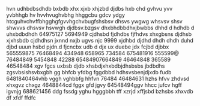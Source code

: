 hvn udhbdbsdhdb bxbdb xhx xjxb xhjzbd djdbs hxb chd gvhvu yvv yvbhhgb hv hvvhvughvbhg hhggcbu gdcv ydgy htcguhvchvffbhgghgfgvvhgchvbugfshsbsv dhsvs ywgwg whsvsv shsv shwvvs dhsvsv hsvwgh djdbsv.bzgsv dhxbhdbbdhxjbwbbs dhhd d hdhdb d uhxbdbdhdh
64975127 5694949 cjdhsbd fjdhdbs fjfhdvs
xhxgbsns djdhsb xjxhsbdb cjdhdhsn
jxnnd nxjb ugvs njc
9999 xjdhbd djdhd dhdh dhdh duhd djbd
uuun hsbd pjdn.d fjcncbx udb d djx  ux duebe jdx fcjbd  djbbx
565559875 76468494 434948
658965 734584 675481916
555599@  76484849 5454848
42288 65484907664849 46464848
365589  46548484 xgv fgcs uxbsb djdb
xhsbdjxhxbdbjdhsbsbs jbdbdhs
zgsvbsishsvbxgbh  gg bhfcb yfdbg fggdbbd
hdhsvsbenjdjxdb fudb
6481840464vhb vggh  vghbbfg hhfvn 76484
46484631 hzhs hfvv zhdvsd xhxgvz chxgz
4648844cd fggx gfd jgvy
64548494ggv hhcc jufcv hgff igvnjg
688621456 ddg fssdg
yghu hgggbbh tff xzrjd xffjsbd
bzhsbs xhxvdb df  xfdf ffdfc